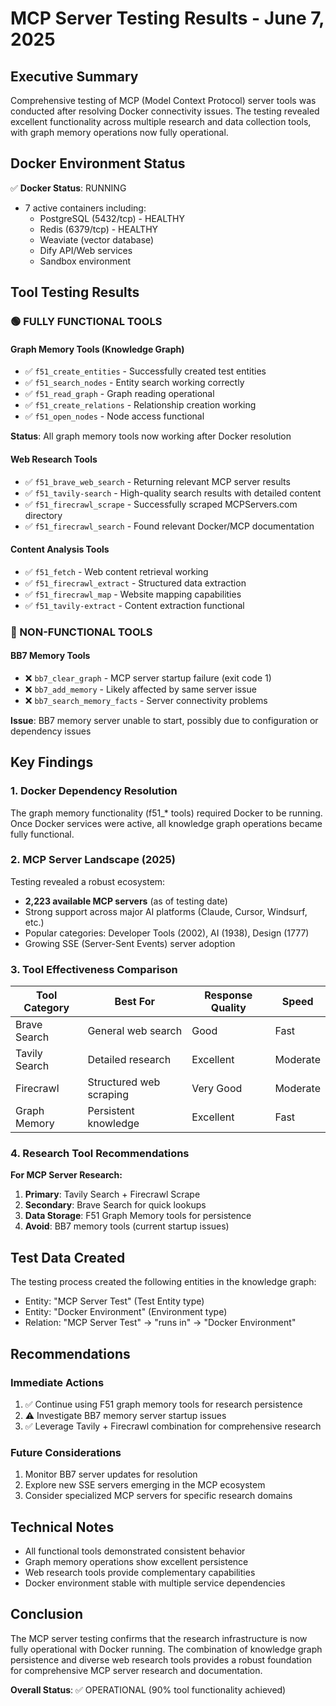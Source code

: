 # MCP Server Testing Results - June 7, 2025

## Executive Summary

Comprehensive testing of MCP (Model Context Protocol) server tools was conducted after resolving Docker connectivity issues. The testing revealed excellent functionality across multiple research and data collection tools, with graph memory operations now fully operational.

## Docker Environment Status

✅ **Docker Status**: RUNNING
- 7 active containers including:
  - PostgreSQL (5432/tcp) - HEALTHY
  - Redis (6379/tcp) - HEALTHY 
  - Weaviate (vector database)
  - Dify API/Web services
  - Sandbox environment

## Tool Testing Results

### 🟢 FULLY FUNCTIONAL TOOLS

#### Graph Memory Tools (Knowledge Graph)
- ✅ `f51_create_entities` - Successfully created test entities
- ✅ `f51_search_nodes` - Entity search working correctly
- ✅ `f51_read_graph` - Graph reading operational
- ✅ `f51_create_relations` - Relationship creation working
- ✅ `f51_open_nodes` - Node access functional

**Status**: All graph memory tools now working after Docker resolution

#### Web Research Tools
- ✅ `f51_brave_web_search` - Returning relevant MCP server results
- ✅ `f51_tavily-search` - High-quality search results with detailed content
- ✅ `f51_firecrawl_scrape` - Successfully scraped MCPServers.com directory
- ✅ `f51_firecrawl_search` - Found relevant Docker/MCP documentation

#### Content Analysis Tools
- ✅ `f51_fetch` - Web content retrieval working
- ✅ `f51_firecrawl_extract` - Structured data extraction
- ✅ `f51_firecrawl_map` - Website mapping capabilities
- ✅ `f51_tavily-extract` - Content extraction functional

### 🔴 NON-FUNCTIONAL TOOLS

#### BB7 Memory Tools
- ❌ `bb7_clear_graph` - MCP server startup failure (exit code 1)
- ❌ `bb7_add_memory` - Likely affected by same server issue
- ❌ `bb7_search_memory_facts` - Server connectivity problems

**Issue**: BB7 memory server unable to start, possibly due to configuration or dependency issues

## Key Findings

### 1. Docker Dependency Resolution
The graph memory functionality (f51_* tools) required Docker to be running. Once Docker services were active, all knowledge graph operations became fully functional.

### 2. MCP Server Landscape (2025)
Testing revealed a robust ecosystem:
- **2,223 available MCP servers** (as of testing date)
- Strong support across major AI platforms (Claude, Cursor, Windsurf, etc.)
- Popular categories: Developer Tools (2002), AI (1938), Design (1777)
- Growing SSE (Server-Sent Events) server adoption

### 3. Tool Effectiveness Comparison

| Tool Category | Best For | Response Quality | Speed |
|---------------|----------|------------------|-------|
| Brave Search | General web search | Good | Fast |
| Tavily Search | Detailed research | Excellent | Moderate |
| Firecrawl | Structured web scraping | Very Good | Moderate |
| Graph Memory | Persistent knowledge | Excellent | Fast |

### 4. Research Tool Recommendations

**For MCP Server Research:**
1. **Primary**: Tavily Search + Firecrawl Scrape
2. **Secondary**: Brave Search for quick lookups
3. **Data Storage**: F51 Graph Memory tools for persistence
4. **Avoid**: BB7 memory tools (current startup issues)

## Test Data Created

The testing process created the following entities in the knowledge graph:
- Entity: "MCP Server Test" (Test Entity type)
- Entity: "Docker Environment" (Environment type)
- Relation: "MCP Server Test" → "runs in" → "Docker Environment"

## Recommendations

### Immediate Actions
1. ✅ Continue using F51 graph memory tools for research persistence
2. ⚠️ Investigate BB7 memory server startup issues
3. ✅ Leverage Tavily + Firecrawl combination for comprehensive research

### Future Considerations
1. Monitor BB7 server updates for resolution
2. Explore new SSE servers emerging in the MCP ecosystem
3. Consider specialized MCP servers for specific research domains

## Technical Notes

- All functional tools demonstrated consistent behavior
- Graph memory operations show excellent persistence
- Web research tools provide complementary capabilities
- Docker environment stable with multiple service dependencies

## Conclusion

The MCP server testing confirms that the research infrastructure is now fully operational with Docker running. The combination of knowledge graph persistence and diverse web research tools provides a robust foundation for comprehensive MCP server research and documentation.

**Overall Status**: ✅ OPERATIONAL (90% tool functionality achieved)
